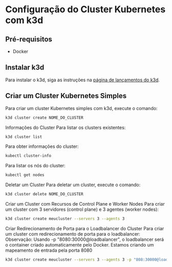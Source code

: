 # Configuração do Cluster Kubernetes com k3d

## Pré-requisitos

- Docker

## Instalar k3d

Para instalar o k3d, siga as instruções na [página de lançamentos do k3d](https://k3d.io/v5.6.3/#releases).

## Criar um Cluster Kubernetes Simples

Para criar um cluster Kubernetes simples com k3d, execute o comando:
```bash
k3d cluster create NOME_DO_CLUSTER
```

Informações do Cluster
Para listar os clusters existentes:
```bash
k3d cluster list
```

Para obter informações do cluster:
```bash
kubectl cluster-info
```

Para listar os nós do cluster:
```bash
kubectl get nodes
```

Deletar um Cluster
Para deletar um cluster, execute o comando:
```bash
k3d cluster delete NOME_DO_CLUSTER
```

Criar um Cluster com Recursos de Control Plane e Worker Nodes
Para criar um cluster com 3 servidores (control plane) e 3 agentes (worker nodes):
```bash
k3d cluster create meucluster --servers 3 --agents 3
```

Criar Redirecionamento de Porta para o Loadbalancer do Cluster
Para criar um cluster com redirecionamento de porta para o loadbalancer:
Observação: Usando -p "8080:30000@loadbalancer", o loadbalancer será o container criado automaticamente pelo Docker. Estamos criando um mapeamento de entrada pela porta 8080
```bash
k3d cluster create meucluster --servers 3 --agents 3 -p "808:30000@loadbalancer"
```
